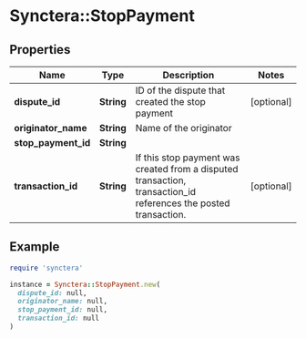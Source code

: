 # Synctera::StopPayment

## Properties

| Name | Type | Description | Notes |
| ---- | ---- | ----------- | ----- |
| **dispute_id** | **String** | ID of the dispute that created the stop payment | [optional] |
| **originator_name** | **String** | Name of the originator |  |
| **stop_payment_id** | **String** |  |  |
| **transaction_id** | **String** | If this stop payment was created from a disputed transaction, transaction_id references the posted transaction. | [optional] |

## Example

```ruby
require 'synctera'

instance = Synctera::StopPayment.new(
  dispute_id: null,
  originator_name: null,
  stop_payment_id: null,
  transaction_id: null
)
```

